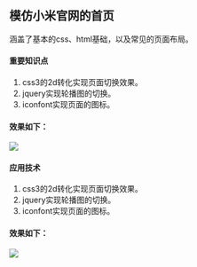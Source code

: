 <!--
 * @description: 
 * @Author: huangyong
 * @Date: 2019-08-14 22:09:08
 -->
## 模仿小米官网的首页
涵盖了基本的css、html基础，以及常见的页面布局。
#### 重要知识点 
1. css3的2d转化实现页面切换效果。
2. jquery实现轮播图的切换。
3. iconfont实现页面的图标。
#### 效果如下：
<img src="https://github.com/hyisboy/mi-demo-static-page/blob/master/img/xiaomi.gif">

#### 应用技术 
1. css3的2d转化实现页面切换效果。
2. jquery实现轮播图的切换。
3. iconfont实现页面的图标。

#### 效果如下：
<img src="https://github.com/hyisboy/ximidemo.gitbub.io/blob/master/img/xiaomi.gif">


